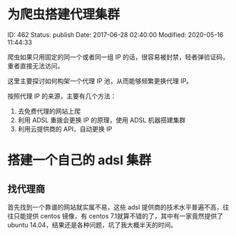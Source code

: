 # 为爬虫搭建代理集群


ID: 462
Status: publish
Date: 2017-06-28 02:40:00
Modified: 2020-05-16 11:44:33


爬虫如果只用固定的同一个或者同一组 IP 的话，很容易被封禁，轻者弹验证码，重者直接无法访问。

这里主要探讨如何构架一个代理 IP 池，从而能够频繁更换代理 IP。

按照代理 IP 的来源，主要有几个方法：

1. 去免费代理的网站上爬
2. 利用 ADSL 重拨会更换 IP 的原理，使用 ADSL 机器搭建集群
3. 利用云提供商的 API，自动更换 IP


# 搭建一个自己的 adsl 集群

## 找代理商

首先找到一个靠谱的网站就实属不易，这些 adsl 提供商的技术水平普遍不高，往往只能提供 centos 镜像，有 centos 7.1就算不错的了，其中有一家竟然提供了 ubuntu 14.04，结果还是各种问题，坑了我大概半天的时间。